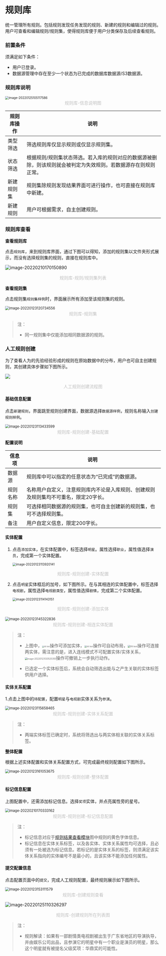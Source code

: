 # 规则库

 统一管理所有规则。包括规则发现任务发现的规则、新建的规则和编辑过的规则。用户可查看和编辑规则/规则集，使得规则库便于用户分类保存及后续查看规则。

### 前置条件

须满足如下条件：

- 用户已登录。
- 数据源管理中存在至少一个状态为已完成的数据库数据源/S3数据源。

### 规则库说明

<img src="./static/user-guide/image-20220125105117586.png" alt="image-20220125105117586" style="zoom:70%;" />

<center style="color:#C0C0C0">规则库-信息说明图</center>

| 规则库操作 | 说明                                                         |
| ---------- | ------------------------------------------------------------ |
| 类型筛选   | 筛选规则库仅显示规则或仅显示规则集。                         |
| 状态筛选   | 根据规则/规则集状态筛选。若入库的规则对应的数据源被删除，则该规则就会被判定为失效规则。若数据源存在则规则正常。 |
| 新建规则集 | 规则集除规则发现结果界面可进行操作，也可直接在规则库中新建。 |
| 新建规则   | 用户可根据需求，自主创建规则。                               |

### 规则库查看

**查看规则库**

点击`规则库`，来到规则库界面，通过下图可以得知，添加的规则集以文件夹形式展示，而没有选择规则集的规则，直接在规则库中。

![image-20220210170150890](./static/user-guide/image-20220210170150890.png)

<center style="color:#C0C0C0">规则库-规则/规则集列表</center>

**查看规则集**

点击规则集`规则集样例`时，界面展示所有添加至该规则集的规则。

<img src="./static/user-guide/image-20220123120734556.png" alt="image-20220123120734556" style="zoom:80%;" />

<center style="color:#C0C0C0">规则库-规则集</center>

> 注：<!--格式-->
>
> - 同一规则集中仅能添加相同数据源的规则。


### 人工规则创建

为了查看人为的先验经验形成的规则在原始数据中的分布，用户也可自主创建规则，其创建具体步骤如下图所示。

![](./static/user-guide/rule-base-01.png)

<center style="color:#C0C0C0">人工规则创建流程图</center>



#### **基础信息配置**

点击`新建规则`，界面跳至规则创建界面，数据源选择`数据源样例`，规则名称输入`创建规则样例`。

<img src="./static/user-guide/image-20220123113433599.png" alt="image-20220123113433599" style="zoom:80%;" />

<center style="color:#C0C0C0">规则库-规则创建-基础配置</center>



**配置说明**

| 信息项   | 说明                                                         |
| -------- | ------------------------------------------------------------ |
| 数据源   | 规则库中可以指定的任意状态为“已完成”的数据源。               |
| 规则名称 | 名称用户自定义，注意规则库内不论是入库规则、创建规则及规则集均不可重名，限定20字长。 |
| 规则集   | 可选择相同数据源的规则集，也可自主创建新的规则集，也可不选择规则集。 |
| 备注     | 用户自定义信息，限定200字长。                                |



#### **实体配置**

1. 点击`添加实体`，在实体配置中，标签选择`明星`。属性选择`职业`，属性值选择`演员`，完成第一个实体配置。

   <img src="./static/user-guide/image-20220123113920141.png" alt="image-20220123113920141" style="zoom:70%;" />

<center style="color:#C0C0C0">规则库-规则创建-实体配置</center>



2. 点击`明星`实体框后的加号，如下图所示。在与其相连的实体配置中，标签选择`电视剧`，属性选择`电视剧类型`，属性值选择`剧情`，完成第二个实体配置。

   <img src="./static/user-guide/image-20220123114143151.png" alt="image-20220123114143151" style="zoom: 70%;" />

<center style="color:#C0C0C0">规则库-规则创建-添加实体</center>

<br/>

<img src="./static/user-guide/image-20220123145322836.png" alt="image-20220123145322836" style="zoom:80%;" />

<center style="color:#C0C0C0">规则库-规则创建-相连实体配置</center>



> 注：
>
> - 上图中，<img src="./static/user-guide/image-20220123115834207.png" alt="Alt text" style="zoom:40%;" />操作可添加实体，<img src="./static/user-guide/image-20220123120019076.png" alt="Alt text" style="zoom:45%;" />操作可自动布局，<img src="./static/user-guide/image-20220123120231817.png" alt="Alt text" style="zoom:50%;" />操作可连接两实体，需注意的是，进入连线模式不可配置实体/实体关系，<img src="./static/user-guide/image-20220123120525355.png" alt="image-20220123120525355" style="zoom:50%;" />操作可撤销上一步执行动作。
>
> - 已选定一个实体标签后，系统会自动筛选出能与之产生关联的实体标签供用户选择。



#### **实体关系配置**

1.点击上图中的`待配置`，配置`明星`与`电视剧`实体关系为`参演`。



<img src="./static/user-guide/image-20220123115658465.png" alt="image-20220123115658465" style="zoom:80%;" />

<center style="color:#C0C0C0">规则库-规则创建-实体关系配置</center>



> 注：
>
> - 两端实体标签已确定时，系统将筛选出与两实体相关联的实体关系标签。



**整体配置**

根据上述实体配置和实体关系配置方式，可完成最终规则配置如下图所示。



<img src="./static/user-guide/image-20220123161053675.png" alt="image-20220123161053675" style="zoom:80%;" />

<center style="color:#C0C0C0">规则库-规则创建-整体配置</center>



#### **标记信息配置**

上图配置中，还需添加标记信息。选择`奖项`实体，并点亮属性旁的星号。



<img src="./static/user-guide/image-20220210170333162.png" alt="image-20220210170333162" style="zoom:80%;" />

<center style="color:#C0C0C0">规则库-规则创建-标记信息配置</center>



> 注：
>
> - 标记信息对应于[规则结果查看模块](#图2)图中规则的黄色字体信息。
> - 标记信息在实体关系标签，以及各实体、实体关系属性均可选择，且必须有一处被选为标记信息。若标记的是实体关系的标签，则须满足该实体关系指向的实体编号不是最小的，且该实体不能添加任何属性。



#### **提交配置信息**

点击配置页面中的`提交`，完成人工规则配置，最终规则展示如下图所示。



<img src="./static/user-guide/image-20220123153111579.png" alt="image-20220123153111579" style="zoom:80%;" />

<center style="color:#C0C0C0">规则库-创建规则查看</center>



![image-20220125110326297](./static/user-guide/image-20220125110326297.png)

<center style="color:#C0C0C0">规则库-创建规则所在列表图</center>



> 注：
>
> - 规则解读：如果有一部剧情类电视剧被出生于广东省地区的导演执导，并由娱乐公司出品，且参演它的明星中有一个职业是演员的明星，那么这个明星就有被提名父级奖项：华鼎奖的可能性。

